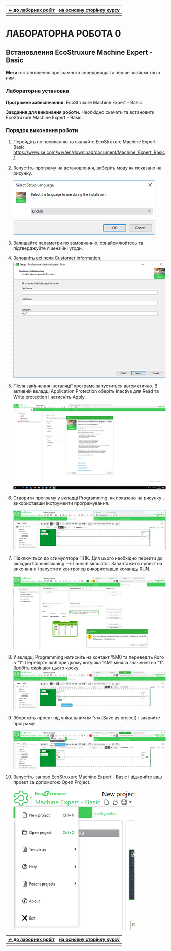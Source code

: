 | [<- до лаборних робіт](README.md) | [на основну сторінку курсу](../README.md) |
| --------------------------------- | ----------------------------------------- |
|                                   |                                           |

# ЛАБОРАТОРНА РОБОТА 0

## Встановлення EcoStruxure Machine Expert - Basic

**Мета:** встановлення програмного середовища та перше знайомство з ним.

### **Лабораторна установка**

**Програмне забезпечення.** EcoStruxure Machine Expert - Basic

**Завдання для виконання роботи.** Необхідно скачати та встановити EcoStruxure Machine Expert - Basic.

### **Порядок виконання роботи**

1. Перейдіть по посиланню та скачайте EcoStruxure Machine Expert - Basic https://www.se.com/ww/en/download/document/Machine_Expert_Basic/.

2. Запустіть програму на встановлення, виберіть мову як показано на рисунку.

   ![](media0/pic_07.png)

3. Залишайте параметри по замовченню, ознайомлюйтесь та підтверджуйте ліцензійні угоди.

4. Заповніть всі поля Customer information.![](media0/pic_08.png)

5. Після закінчення інсталяції програма запуститься автоматично. В активній вкладці Application Protection оберіть Inactive для  Read та Write protection і натисніть Apply.

   ![](media0/pic_09.png)

6. Створити програму у вкладці Programming, як показано на рисунку , використавши інструменти програмування.

   ![](media0/pic_02.png)

   

7. Підключіться до стимулятора ПЛК. Для цього необхідно перейти до вкладки Commissioning --\> Launch simulator. Завантажити проект на виконання і запустити контролер використавши команду RUN. 

   ![](media0/pic_03.png)

8. У вкладці Programming натисніть на контакт %M0 та переведіть його в "1". Перевірте щоб при цьому котушка %M1 міняла значення на "1". Зробіть скріншот цього кроку.![](media0/pic_04.png)

9. Збережіть проект під унікальним ім''ям (Save as project)  і закрийте програму.

   ![](media0/pic_05.png)

10. Запустіть заново EcoStruxure Machine Expert - Basic і відкрийте ваш проект за допомогою Open Project.

    ![](media0/pic_06.png)

    

| [<- до лаборних робіт](README.md) | [на основну сторінку курсу](../README.md) |
| --------------------------------- | ----------------------------------------- |
|                                   |                                           |



